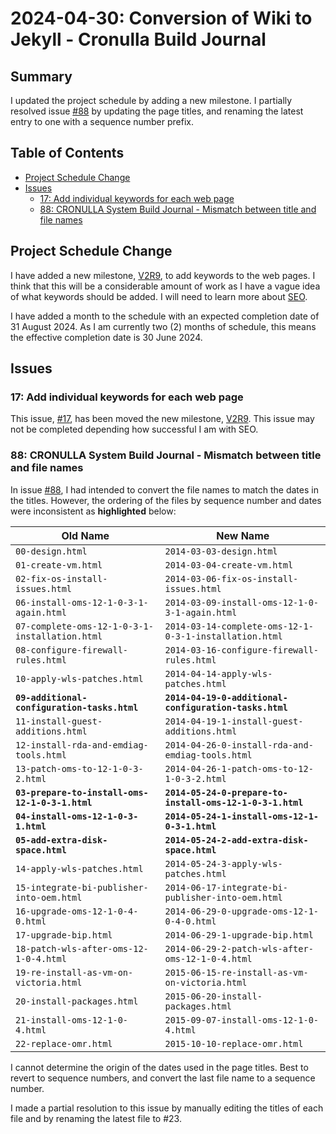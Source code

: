 # 2024-04-30: Conversion of Wiki to Jekyll - Cronulla Build Journal

## Summary

I updated the project schedule by adding a new milestone. I partially resolved issue [#88](https://github.com/dfhawthorne/dfhawthorne.github.io/issues/88) by updating the page titles, and renaming the latest entry to one with a sequence number prefix.

## Table of Contents

* [Project Schedule Change](#project-schedule-change)
* [Issues](#issues)
  * [17: Add individual keywords for each web page](#17-add-individual-keywords-for-each-web-page)
  * [88: CRONULLA System Build Journal - Mismatch between title and file names](#88-cronulla-system-build-journal---mismatch-between-title-and-file-names)

## Project Schedule Change

I have added a new milestone, [V2R9](https://github.com/dfhawthorne/dfhawthorne.github.io/milestone/13), to add keywords to the web pages. I think that this will be a considerable amount of work as I have a vague idea of what keywords should be added. I will need to learn more about [SEO](https://developers.google.com/search/docs/fundamentals/seo-starter-guide).

I have added a month to the schedule with an expected completion date of 31 August 2024. As I am currently two (2) months of schedule, this means the effective completion date is 30 June 2024.

## Issues

### 17: Add individual keywords for each web page

This issue, [#17](https://github.com/dfhawthorne/dfhawthorne.github.io/issues/17), has been moved the new milestone, [V2R9](https://github.com/dfhawthorne/dfhawthorne.github.io/milestone/13). This issue may not be completed depending how successful I am with SEO.

### 88: CRONULLA System Build Journal - Mismatch between title and file names

In issue [#88](https://github.com/dfhawthorne/dfhawthorne.github.io/issues/88), I had intended to convert the file names to match the dates in the titles. However, the ordering of the files by sequence number and dates were inconsistent as __highlighted__ below:

| Old Name | New Name |
| --- | --- |
| `00-design.html` | `2014-03-03-design.html` |
| `01-create-vm.html` | `2014-03-04-create-vm.html` |
| `02-fix-os-install-issues.html` | `2014-03-06-fix-os-install-issues.html` |
| `06-install-oms-12-1-0-3-1-again.html` | `2014-03-09-install-oms-12-1-0-3-1-again.html` |
| `07-complete-oms-12-1-0-3-1-installation.html` | `2014-03-14-complete-oms-12-1-0-3-1-installation.html` |
| `08-configure-firewall-rules.html` | `2014-03-16-configure-firewall-rules.html` |
| `10-apply-wls-patches.html` | `2014-04-14-apply-wls-patches.html` |
| __`09-additional-configuration-tasks.html`__ | __`2014-04-19-0-additional-configuration-tasks.html`__ |
| `11-install-guest-additions.html` | `2014-04-19-1-install-guest-additions.html` |
| `12-install-rda-and-emdiag-tools.html` | `2014-04-26-0-install-rda-and-emdiag-tools.html` |
| `13-patch-oms-to-12-1-0-3-2.html` | `2014-04-26-1-patch-oms-to-12-1-0-3-2.html` |
| __`03-prepare-to-install-oms-12-1-0-3-1.html`__ | __`2014-05-24-0-prepare-to-install-oms-12-1-0-3-1.html`__ |
| __`04-install-oms-12-1-0-3-1.html`__ | __`2014-05-24-1-install-oms-12-1-0-3-1.html`__ |
| __`05-add-extra-disk-space.html`__ | __`2014-05-24-2-add-extra-disk-space.html`__ |
| `14-apply-wls-patches.html` | `2014-05-24-3-apply-wls-patches.html` |
| `15-integrate-bi-publisher-into-oem.html` | `2014-06-17-integrate-bi-publisher-into-oem.html` |
| `16-upgrade-oms-12-1-0-4-0.html` | `2014-06-29-0-upgrade-oms-12-1-0-4-0.html` |
| `17-upgrade-bip.html` | `2014-06-29-1-upgrade-bip.html` |
| `18-patch-wls-after-oms-12-1-0-4.html` | `2014-06-29-2-patch-wls-after-oms-12-1-0-4.html` |
| `19-re-install-as-vm-on-victoria.html` | `2015-06-15-re-install-as-vm-on-victoria.html` |
| `20-install-packages.html` | `2015-06-20-install-packages.html` |
| `21-install-oms-12-1-0-4.html` | `2015-09-07-install-oms-12-1-0-4.html` |
| `22-replace-omr.html` | `2015-10-10-replace-omr.html` |

I cannot determine the origin of the dates used in the page titles. Best to revert to sequence numbers, and convert the last file name to a sequence number.

I made a partial resolution to this issue by manually editing the titles of each file and by renaming the latest file to #23.
